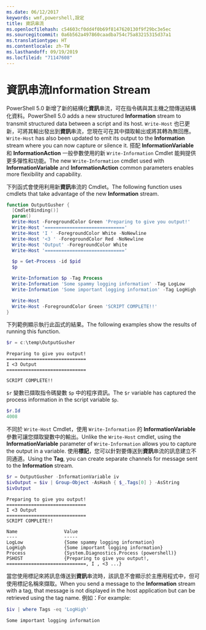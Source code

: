 ```yaml
---
ms.date: 06/12/2017
keywords: wmf,powershell,設定
title: 資訊串流
ms.openlocfilehash: c54603cf0dd4f0b69f8147620130f9f29bc3e5ec
ms.sourcegitcommit: 0a6b562a497860caadba754c75a83215315d37a1
ms.translationtype: HT
ms.contentlocale: zh-TW
ms.lasthandoff: 09/19/2019
ms.locfileid: "71147608"
---
```

# <a name="information-stream"></a><span data-ttu-id="1b3d7-103">資訊串流</span><span class="sxs-lookup"><span data-stu-id="1b3d7-103">Information Stream</span></span>

<span data-ttu-id="1b3d7-104">PowerShell 5.0 新增了新的結構化**資訊**串流，可在指令碼與其主機之間傳送結構化資料。</span><span class="sxs-lookup"><span data-stu-id="1b3d7-104">PowerShell 5.0 adds a new structured **Information** stream to transmit structured data between a script and its host.</span></span> <span data-ttu-id="1b3d7-105">`Write-Host` 也已更新，可將其輸出發出到**資訊**串流，您現在可在其中擷取輸出或將其轉為無回應。</span><span class="sxs-lookup"><span data-stu-id="1b3d7-105">`Write-Host` has also been updated to emit its output to the **Information** stream where you can now capture or silence it.</span></span> <span data-ttu-id="1b3d7-106">搭配 **InformationVariable** 和 **InformationAction** 一般參數使用的新 `Write-Information` Cmdlet 能夠提供更多彈性和功能。</span><span class="sxs-lookup"><span data-stu-id="1b3d7-106">The new `Write-Information` cmdlet used with **InformationVariable** and **InformationAction** common parameters enables more flexibility and capability.</span></span>

<span data-ttu-id="1b3d7-107">下列函式會使用利用新**資訊**串流的 Cmdlet。</span><span class="sxs-lookup"><span data-stu-id="1b3d7-107">The following function uses cmdlets that take advantage of the new **Information** stream.</span></span>

```powershell
function OutputGusher {
  [CmdletBinding()]
  param()
  Write-Host -ForegroundColor Green 'Preparing to give you output!'
  Write-Host '============================='
  Write-Host 'I ' -ForegroundColor White -NoNewline
  Write-Host '<3 ' -ForegroundColor Red -NoNewline
  Write-Host 'Output' -ForegroundColor White
  Write-Host '============================='

  $p = Get-Process -id $pid
  $p

  Write-Information $p -Tag Process
  Write-Information 'Some spammy logging information' -Tag LogLow
  Write-Information 'Some important logging information' -Tag LogHigh

  Write-Host
  Write-Host -ForegroundColor Green 'SCRIPT COMPLETE!!'
}
```

<span data-ttu-id="1b3d7-108">下列範例顯示執行此函式的結果。</span><span class="sxs-lookup"><span data-stu-id="1b3d7-108">The following examples show the results of running this function.</span></span>

```powershell
$r = c:\temp\OutputGusher
```

```Output
Preparing to give you output!
=============================
I <3 Output
=============================

SCRIPT COMPLETE!!
```

<span data-ttu-id="1b3d7-109">`$r` 變數已擷取指令碼變數 `$p` 中的程序資訊。</span><span class="sxs-lookup"><span data-stu-id="1b3d7-109">The `$r` variable has captured the process information in the script variable `$p`.</span></span>

```powershell
$r.Id
4008
```

<span data-ttu-id="1b3d7-110">不同於 `Write-Host` Cmdlet，使用 `Write-Information` 的 **InformationVariable** 參數可讓您擷取變數中的輸出。</span><span class="sxs-lookup"><span data-stu-id="1b3d7-110">Unlike the `Write-Host` cmdlet, using the **InformationVariable** parameter of `Write-Information` allows you to capture the output in a variable.</span></span> <span data-ttu-id="1b3d7-111">使用**標記**，您可以針對要傳送到**資訊**串流的訊息建立不同通道。</span><span class="sxs-lookup"><span data-stu-id="1b3d7-111">Using the **Tag**, you can create separate channels for message sent to the **Information** stream.</span></span>

```powershell
$r = OutputGusher -InformationVariable iv
$ivOutput = $iv | Group-Object -AsHash { $_.Tags[0] } -AsString
$ivOutput
```

```Output
Preparing to give you output!
=============================
I <3 Output
=============================
SCRIPT COMPLETE!!

Name                 Value
----                 -----
LogLow               {Some spammy logging information}
LogHigh              {Some important logging information}
Process              {System.Diagnostics.Process (powershell)}
PSHOST               {Preparing to give you output!, =============================, I , <3 ...}
```

<span data-ttu-id="1b3d7-112">當您使用標記來將訊息傳送到**資訊**串流時，該訊息不會顯示於主應用程式中，但可使用標記名稱來擷取。</span><span class="sxs-lookup"><span data-stu-id="1b3d7-112">When you send a message to the **Information** stream with a tag, that message is not displayed in the host application but can be retrieved using the tag name.</span></span> <span data-ttu-id="1b3d7-113">例如：</span><span class="sxs-lookup"><span data-stu-id="1b3d7-113">For example:</span></span>

```powershell
$iv | where Tags -eq 'LogHigh'
```

```Output
Some important logging information
```